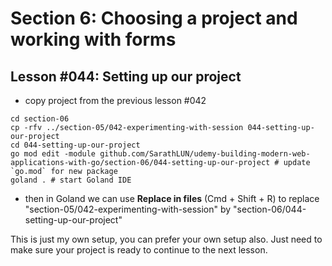 # Section 6: Choosing a project and working with forms

## Lesson #044: Setting up our project

- copy project from the previous lesson #042

```shell
cd section-06
cp -rfv ../section-05/042-experimenting-with-session 044-setting-up-our-project
cd 044-setting-up-our-project
go mod edit -module github.com/SarathLUN/udemy-building-modern-web-applications-with-go/section-06/044-setting-up-our-project # update `go.mod` for new package
goland . # start Goland IDE
```

- then in Goland we can use **Replace in files** (Cmd + Shift + R) to replace "section-05/042-experimenting-with-session" by "section-06/044-setting-up-our-project"

This is just my own setup, you can prefer your own setup also.
Just need to make sure your project is ready to continue to the next lesson.
